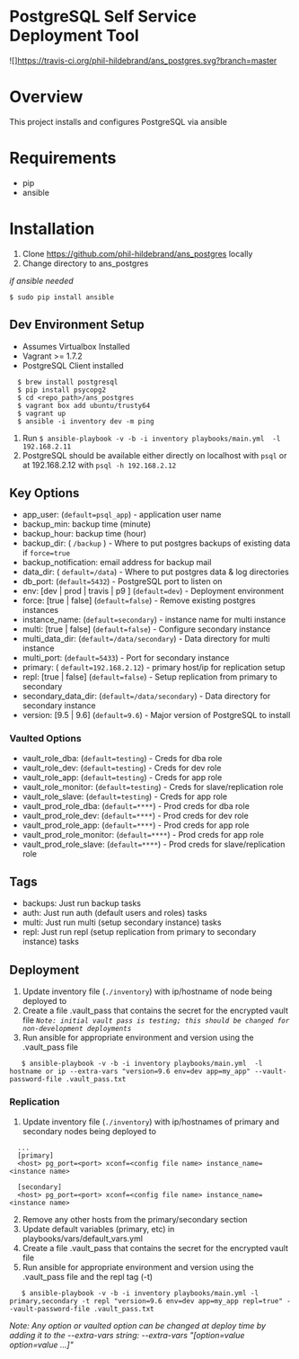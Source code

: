 # PostgreSQL Self Service Deployment Tool

![]https://travis-ci.org/phil-hildebrand/ans_postgres.svg?branch=master

# Overview

This project installs and configures PostgreSQL via ansible

# Requirements

- pip
- ansible

# Installation

1. Clone https://github.com/phil-hildebrand/ans_postgres locally
2. Change directory to ans_postgres

_if ansible needed_

```
$ sudo pip install ansible
```

## Dev Environment Setup

- Assumes Virtualbox Installed
- Vagrant >= 1.7.2
- PostgreSQL Client installed
```
  $ brew install postgresql
  $ pip install psycopg2
  $ cd <repo_path>/ans_postgres
  $ vagrant box add ubuntu/trusty64
  $ vagrant up
  $ ansible -i inventory dev -m ping
```

1. Run `$ ansible-playbook -v -b -i inventory playbooks/main.yml  -l 192.168.2.11`
2. PostgreSQL should be available either directly on localhost with `psql` or at 192.168.2.12 with `psql -h 192.168.2.12` 

## Key Options

- app_user: (`default=psql_app`) - application user name 
- backup_min: backup time (minute)
- backup_hour: backup time (hour)
- backup_dir: ( `/backup` ) - Where to put postgres backups of existing data if `force=true`
- backup_notification: email address for backup mail
- data_dir: ( `default=/data`) - Where to put postgres data & log directories
- db\_port: (`default=5432`) - PostgreSQL port to listen on
- env: \[dev | prod \| travis \| p9 \] (`default=dev`) - Deployment environment
- force: \[true | false\] (`default=false`) - Remove existing postgres instances
- instance_name: (`default=secondary`) - instance name for multi instance
- multi: \[true | false\] (`default=false`) - Configure secondary instance
- multi_data_dir: (`default=/data/secondary`) - Data directory for multi instance
- multi_port: (`default=5433`) - Port for secondary instance
- primary: ( `default=192.168.2.12`) - primary host/ip for replication setup
- repl: \[true | false\] (`default=false`) - Setup replication from primary to secondary
- secondary_data_dir: (`default=/data/secondary`) - Data directory for secondary instance
- version: \[9.5 | 9.6\] (`default=9.6`) - Major version of PostgreSQL to install

### Vaulted Options

- vault\_role\_dba: (`default=testing`) - Creds for dba role
- vault\_role\_dev: (`default=testing`) - Creds for dev role
- vault\_role\_app: (`default=testing`) - Creds for app role
- vault\_role\_monitor: (`default=testing`) - Creds for slave/replication role
- vault\_role\_slave: (`default=testing`) - Creds for app role
- vault\_prod\_role\_dba: (`default=****`) - Prod creds for dba role
- vault\_prod\_role\_dev: (`default=****`) - Prod creds for dev role
- vault\_prod\_role\_app: (`default=****`) - Prod creds for app role
- vault\_prod\_role\_monitor: (`default=****`) - Prod creds for app role
- vault\_prod\_role\_slave: (`default=****`) - Prod creds for slave/replication role

## Tags

- backups: Just run backup tasks
- auth: Just run auth (default users and roles) tasks
- multi: Just run multi (setup secondary instance) tasks
- repl: Just run repl (setup replication from primary to secondary instance) tasks

## Deployment

1. Update inventory file (`./inventory`) with ip/hostname of node being deployed to
2. Create a file .vault_pass that contains the secret for the encrypted vault file
   _`Note: initial vault pass is testing; this should be changed for non-development deployments`_
3. Run ansible for appropriate environment and version using the .vault_pass file
```
   $ ansible-playbook -v -b -i inventory playbooks/main.yml  -l hostname or ip --extra-vars "version=9.6 env=dev app=my_app" --vault-password-file .vault_pass.txt 
```

### Replication
1. Update inventory file (`./inventory`) with ip/hostnames of primary and secondary nodes being deployed to
```
  ...
  [primary]
  <host> pg_port=<port> xconf=<config file name> instance_name=<instance name>

  [secondary]
  <host> pg_port=<port> xconf=<config file name> instance_name=<instance name>
```
2. Remove any other hosts from the primary/secondary section
3. Update default variables (primary, etc) in playbooks/vars/default_vars.yml
4. Create a file .vault_pass that contains the secret for the encrypted vault file
5. Run ansible for appropriate environment and version using the .vault_pass file and the repl tag (-t)
```
   $ ansible-playbook -v -b -i inventory playbooks/main.yml -l primary,secondary -t repl "version=9.6 env=dev app=my_app repl=true" --vault-password-file .vault_pass.txt 
```

_Note: Any option or vaulted option can be changed at deploy time by adding it to the --extra-vars string: --extra-vars "[option=value option=value ...]"_
